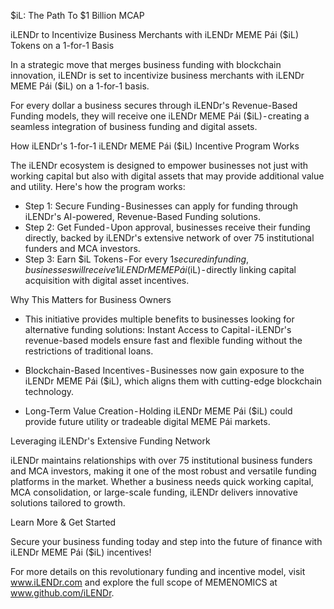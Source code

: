$iL: The Path To $1 Billion MCAP

iLENDr to Incentivize Business Merchants with iLENDr MEME Pái ($iL) Tokens on a 1-for-1 Basis

In a strategic move that merges business funding with blockchain innovation, iLENDr is set to incentivize business merchants with iLENDr MEME Pái ($iL) on a 1-for-1 basis.

For every dollar a business secures through iLENDr's Revenue-Based Funding models, they will receive one iLENDr MEME Pái ($iL) - creating a seamless integration of business funding and digital assets.

How iLENDr's 1-for-1 iLENDr MEME Pái ($iL) Incentive Program Works

The iLENDr ecosystem is designed to empower businesses not just with working capital but also with digital assets that may provide additional value and utility. Here's how the program works:

* Step 1: Secure Funding - Businesses can apply for funding through iLENDr's AI-powered, Revenue-Based Funding solutions.
* Step 2: Get Funded - Upon approval, businesses receive their funding directly, backed by iLENDr's extensive network of over 75 institutional funders and MCA investors.
* Step 3: Earn $iL Tokens - For every $1 secured in funding, businesses will receive 1 iLENDr MEME Pái ($iL) - directly linking capital acquisition with digital asset incentives.

Why This Matters for Business Owners

* This initiative provides multiple benefits to businesses looking for alternative funding solutions:
Instant Access to Capital - iLENDr's revenue-based models ensure fast and flexible funding without the restrictions of traditional loans.

* Blockchain-Based Incentives - Businesses now gain exposure to the iLENDr MEME Pái ($iL), which aligns them with cutting-edge blockchain technology.

* Long-Term Value Creation - Holding iLENDr MEME Pái ($iL) could provide future utility or tradeable digital MEME Pái markets.

Leveraging iLENDr's Extensive Funding Network

iLENDr maintains relationships with over 75 institutional business funders and MCA investors, making it one of the most robust and versatile funding platforms in the market. Whether a business needs quick working capital, MCA consolidation, or large-scale funding, iLENDr delivers innovative solutions tailored to growth.

Learn More & Get Started

Secure your business funding today and step into the future of finance with iLENDr MEME Pái ($iL) incentives!

For more details on this revolutionary funding and incentive model, visit www.iLENDr.com and explore the full scope of MEMENOMICS at www.github.com/iLENDr.
